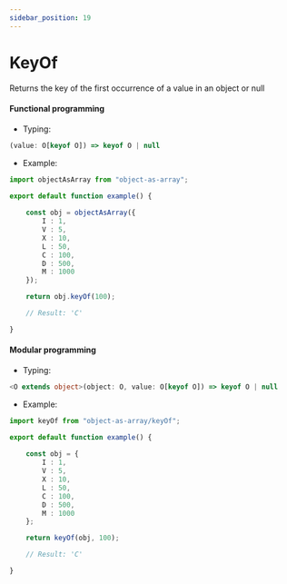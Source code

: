 ```yaml
---
sidebar_position: 19
---
```


# KeyOf

Returns the key of the first occurrence of a value in an object or null

<h4>Functional programming</h4>

 - Typing:

```ts
(value: O[keyof O]) => keyof O | null
```

 - Example:

```ts
import objectAsArray from "object-as-array";

export default function example() {
    
    const obj = objectAsArray({
        I : 1,
        V : 5,
        X : 10,
        L : 50,
        C : 100,
        D : 500,
        M : 1000
    });

    return obj.keyOf(100);

    // Result: 'C'

}
```

<h4>Modular programming</h4>

 - Typing:

```ts
<O extends object>(object: O, value: O[keyof O]) => keyof O | null
```

 - Example:

```ts
import keyOf from "object-as-array/keyOf";

export default function example() {
    
    const obj = {
        I : 1,
        V : 5,
        X : 10,
        L : 50,
        C : 100,
        D : 500,
        M : 1000
    };

    return keyOf(obj, 100);

    // Result: 'C'

}
```
